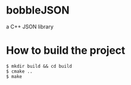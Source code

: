 # bobbleJSON
a C++ JSON library

# How to build the project
```
$ mkdir build && cd build
$ cmake ..
$ make
```

